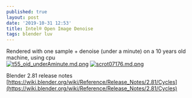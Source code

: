 ```yaml
---
published: true
layout: post
date: '2019-10-31 12:53'
title: Intel® Open Image Denoise
tags: blender luv 
---
```

 Rendered with one sample + denoise (under a minute) on a 10 years old machine, using cpu  
[![t55_oid_underAminute.md.png](https://cdn.scrot.moe/images/2019/10/31/t55_oid_underAminute.md.png)](https://scrot.moe/image/xRkD0)
[![scrot07176.md.png](https://cdn.scrot.moe/images/2019/10/31/scrot07176.md.png)](https://scrot.moe/image/xRU1L)

Blender 2.81 release notes  
[https://wiki.blender.org/wiki/Reference/Release_Notes/2.81/Cycles](https://wiki.blender.org/wiki/Reference/Release_Notes/2.81/Cycles)
